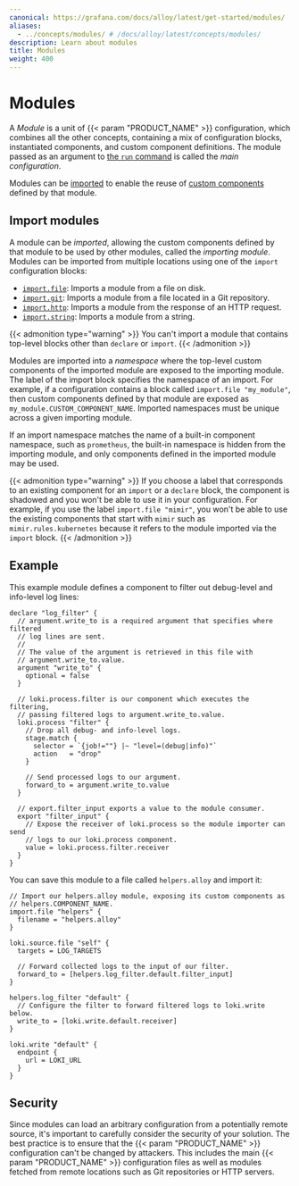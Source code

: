 ```yaml
---
canonical: https://grafana.com/docs/alloy/latest/get-started/modules/
aliases:
  - ../concepts/modules/ # /docs/alloy/latest/concepts/modules/
description: Learn about modules
title: Modules
weight: 400
---
```


# Modules

A _Module_ is a unit of {{< param "PRODUCT_NAME" >}} configuration, which combines all the other concepts, containing a mix of configuration blocks, instantiated components, and custom component definitions.
The module passed as an argument to [the `run` command][run] is called the _main configuration_.

Modules can be [imported](#import-modules) to enable the reuse of [custom components][] defined by that module.

## Import modules

A module can be _imported_, allowing the custom components defined by that module to be used by other modules, called the _importing module_.
Modules can be imported from multiple locations using one of the `import` configuration blocks:

- [`import.file`][import.file]: Imports a module from a file on disk.
- [`import.git`][import.git]: Imports a module from a file located in a Git repository.
- [`import.http`][import.http]: Imports a module from the response of an HTTP request.
- [`import.string`][import.string]: Imports a module from a string.

{{< admonition type="warning" >}}
You can't import a module that contains top-level blocks other than `declare` or `import`.
{{< /admonition >}}

Modules are imported into a _namespace_ where the top-level custom components of the imported module are exposed to the importing module.
The label of the import block specifies the namespace of an import.
For example, if a configuration contains a block called `import.file "my_module"`, then custom components defined by that module are exposed as `my_module.CUSTOM_COMPONENT_NAME`. Imported namespaces must be unique across a given importing module.

If an import namespace matches the name of a built-in component namespace, such as `prometheus`, the built-in namespace is hidden from the importing module, and only components defined in the imported module may be used.

{{< admonition type="warning" >}}
If you choose a label that corresponds to an existing component for an `import` or a `declare` block, the component is shadowed and you won't be able to use it in your configuration.
For example, if you use the label `import.file "mimir"`, you won't be able to use the existing components that start with `mimir` such as `mimir.rules.kubernetes` because it refers to the module imported via the `import` block.
{{< /admonition >}}

## Example

This example module defines a component to filter out debug-level and info-level log lines:

```alloy
declare "log_filter" {
  // argument.write_to is a required argument that specifies where filtered
  // log lines are sent.
  //
  // The value of the argument is retrieved in this file with
  // argument.write_to.value.
  argument "write_to" {
    optional = false
  }

  // loki.process.filter is our component which executes the filtering,
  // passing filtered logs to argument.write_to.value.
  loki.process "filter" {
    // Drop all debug- and info-level logs.
    stage.match {
      selector = `{job!=""} |~ "level=(debug|info)"`
      action   = "drop"
    }

    // Send processed logs to our argument.
    forward_to = argument.write_to.value
  }

  // export.filter_input exports a value to the module consumer.
  export "filter_input" {
    // Expose the receiver of loki.process so the module importer can send
    // logs to our loki.process component.
    value = loki.process.filter.receiver
  }
}
```

You can save this module to a file called `helpers.alloy` and import it:

```alloy
// Import our helpers.alloy module, exposing its custom components as
// helpers.COMPONENT_NAME.
import.file "helpers" {
  filename = "helpers.alloy"
}

loki.source.file "self" {
  targets = LOG_TARGETS

  // Forward collected logs to the input of our filter.
  forward_to = [helpers.log_filter.default.filter_input]
}

helpers.log_filter "default" {
  // Configure the filter to forward filtered logs to loki.write below.
  write_to = [loki.write.default.receiver]
}

loki.write "default" {
  endpoint {
    url = LOKI_URL
  }
}
```

## Security

Since modules can load an arbitrary configuration from a potentially remote source, it's important to carefully consider the security of your solution.
The best practice is to ensure that the {{< param "PRODUCT_NAME" >}} configuration can't be changed by attackers. This includes the main {{< param "PRODUCT_NAME" >}} configuration files as well as modules fetched from remote locations such as Git repositories or HTTP servers.

[custom components]: ../custom_components/
[run]: ../../reference/cli/run/
[import.file]: ../../reference/config-blocks/import.file/
[import.git]: ../../reference/config-blocks/import.git/
[import.http]: ../../reference/config-blocks/import.http/
[import.string]: ../../reference/config-blocks/import.string/
